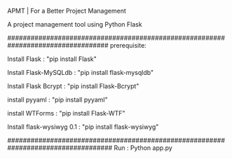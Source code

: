  APMT | For a Better Project Management
 
 A project management tool using Python Flask
 
 ##################################################################################
 prerequisite:
   
  Install Flask : "pip install Flask"
 
  Install Flask-MySQLdb : "pip install flask-mysqldb"
  
  Install Flask Bcrypt : "pip install Flask-Bcrypt"

  install pyyaml : "pip install pyyaml"

  install WTForms : "pip install Flask-WTF"

  Install flask-wysiwyg 0.1 : "pip install flask-wysiwyg"

###################################################################################
 Run : 
  Python app.py
